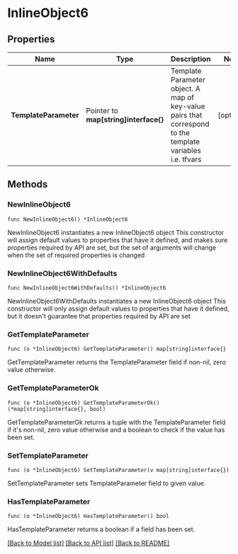 # InlineObject6

## Properties

Name | Type | Description | Notes
------------ | ------------- | ------------- | -------------
**TemplateParameter** | Pointer to **map[string]interface{}** | Template Parameter object. A map of key-value pairs that correspond to the template variables i.e. tfvars | [optional] 

## Methods

### NewInlineObject6

`func NewInlineObject6() *InlineObject6`

NewInlineObject6 instantiates a new InlineObject6 object
This constructor will assign default values to properties that have it defined,
and makes sure properties required by API are set, but the set of arguments
will change when the set of required properties is changed

### NewInlineObject6WithDefaults

`func NewInlineObject6WithDefaults() *InlineObject6`

NewInlineObject6WithDefaults instantiates a new InlineObject6 object
This constructor will only assign default values to properties that have it defined,
but it doesn't guarantee that properties required by API are set

### GetTemplateParameter

`func (o *InlineObject6) GetTemplateParameter() map[string]interface{}`

GetTemplateParameter returns the TemplateParameter field if non-nil, zero value otherwise.

### GetTemplateParameterOk

`func (o *InlineObject6) GetTemplateParameterOk() (*map[string]interface{}, bool)`

GetTemplateParameterOk returns a tuple with the TemplateParameter field if it's non-nil, zero value otherwise
and a boolean to check if the value has been set.

### SetTemplateParameter

`func (o *InlineObject6) SetTemplateParameter(v map[string]interface{})`

SetTemplateParameter sets TemplateParameter field to given value.

### HasTemplateParameter

`func (o *InlineObject6) HasTemplateParameter() bool`

HasTemplateParameter returns a boolean if a field has been set.


[[Back to Model list]](../README.md#documentation-for-models) [[Back to API list]](../README.md#documentation-for-api-endpoints) [[Back to README]](../README.md)


